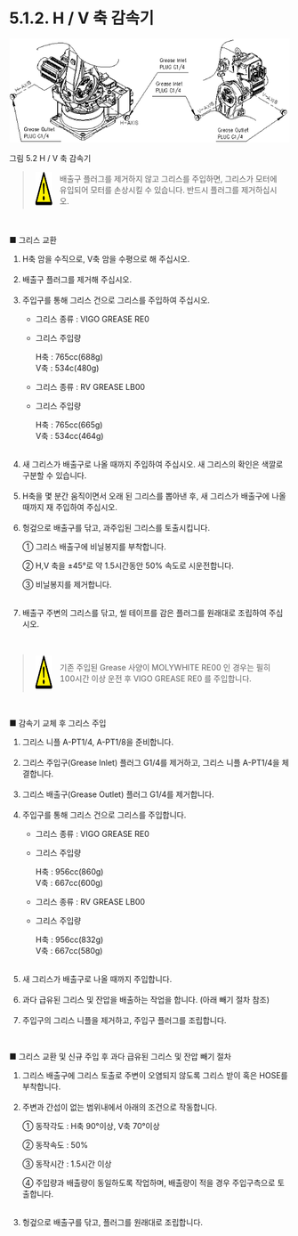 ﻿# 5.1.2. H / V 축 감속기


![](../../_assets/그림_5.2_h_v축감속기.png)

그림 5.2 H / V 축 감속기
<br>

<blockquote>
<table border="0">
<thead>
  <tr>
    <td>
    <div align="center">
      <img src="../../_assets/주의표시.png" width = 60 height = 60>
    </div>
    </td>
    <td colspan="4">배출구 플러그를 제거하지 않고 그리스를 주입하면, 그리스가 모터에 유입되어 모터를 손상시킬 수 있습니다. 반드시 플러그를 제거하십시오.</td>
  </tr>
</thead>
</table>  
</blockquote>

<br>

■	그리스 교환

<ol style="list-style-type:decimal" start="1">
    <li>
H축 암을 수직으로, V축 암을 수평으로 해 주십시오.
</li><br>
    <li>
배출구 플러그를 제거해 주십시오.
</li><br>
    <li>
    주입구를 통해 그리스 건으로 그리스를 주입하여 주십시오.
<p>

-   그리스 종류 : VIGO GREASE RE0<p>
-	그리스 주입량

       H축 : 765cc(688g)<br>
       V축 : 534c(480g)
<p>

-	그리스 종류 : RV GREASE LB00<p>
-	그리스 주입량

       H축 : 765cc(665g)<br>
       V축 : 534cc(464g)
                   
</li><br>
    <li>
새 그리스가 배출구로 나올 때까지 주입하여 주십시오. 새 그리스의 확인은 색깔로 구분할 수 있습니다.
</li><br>
    <li>
H축을 몇 분간 움직이면서 오래 된 그리스를 뽑아낸 후, 새 그리스가 배출구에 나올 때까지 재 주입하여 주십시오.
</li><br>
    <li>
헝겊으로 배출구를 닦고, 과주입된 그리스를 토출시킵니다.

①	그리스 배출구에 비닐봉지를 부착합니다.

②	H,V 축을 ±45°로 약 1.5시간동안 50% 속도로 시운전합니다.

③	비닐봉지를 제거합니다.
</li><br>
    <li>
배출구 주변의 그리스를 닦고, 씰 테이프를 감은 플러그를 원래대로 조립하여 주십시오.
</li>
</ol>

<br>

<blockquote>
<table border="0">
<thead>
  <tr>
    <td>
    <div align="center">
      <img src="../../_assets/주의표시.png" width = 60 height = 60>
    </div>
    </td>
    <td colspan="4">기존 주입된 Grease 사양이 MOLYWHITE RE00 인 경우는 필히 100시간 이상 운전 후 VIGO GREASE RE0 를 주입합니다.</td>
  </tr>
</thead>
</table>  
</blockquote>

<br>

■	감속기 교체 후 그리스 주입
<ol style="list-style-type:decimal" start="1">
    <li>
그리스 니플 A-PT1/4, A-PT1/8을 준비합니다.
</li><br>
    <li>그리스 주입구(Grease Inlet) 플러그 G1/4를 제거하고, 그리스 니플 A-PT1/4을 체결합니다.
</li><br>
    <li>그리스 배출구(Grease Outlet) 플러그 G1/4를 제거합니다.
</li><br>
    <li>주입구를 통해 그리스 건으로 그리스를 주입합니다.
<p>

-   그리스 종류 : VIGO GREASE RE0<p>
-	그리스 주입량

       H축 : 956cc(860g)<br>
       V축 : 667cc(600g)
<p>

-	그리스 종류 : RV GREASE LB00<p>
-	그리스 주입량

       H축 : 956cc(832g)<br>
       V축 : 667cc(580g)
              
</li><br>
    <li>새 그리스가 배출구로 나올 때까지 주입합니다. 
</li><br>
    <li>과다 급유된 그리스 및 잔압을 배출하는 작업을 합니다. (아래 빼기 절차 참조)
</li><br>
    <li>주입구의 그리스 니플을 제거하고, 주입구 플러그를 조립합니다.
</li>
</ol>

<br>

■	그리스 교환 및 신규 주입 후 과다 급유된 그리스 및 잔압 빼기 절차
<ol style="list-style-type:decimal" start="1">
    <li>그리스 배출구에 그리스 토출로 주변이 오염되지 않도록 그리스 받이 혹은 HOSE를 부착합니다.
</li><br>
    <li>주변과 간섭이 없는 범위내에서 아래의 조건으로 작동합니다.
<p>

①	동작각도 : H축 90°이상, V축 70°이상 

②	동작속도 : 50%

③	동작시간 : 1.5시간 이상

④	주입량과 배출량이 동일하도록 작업하며, 배출량이 적을 경우 주입구측으로 토출합니다.
</li><br>
    <li>헝겊으로 배출구를 닦고, 플러그를 원래대로 조립합니다.
    </li>
</ol>